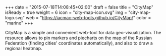 +++
date = "2015-07-18T14:08:45+02:00"
draft = false
title = "CityMap"
isReady = true
weight = 6
icon = "city-map-icon.svg"
img = "city-map-logo.svg"
web = "https://iacmac-web-tools.github.io/CityMap/"
color = "marine"
+++

CityMap is a simple and convenient web-tool for data geo-visualization. The resource allows to pin markers and piecharts on the map of the Russian Federation (finding cities' coordinates automatically), and also to draw a regional heatmap.